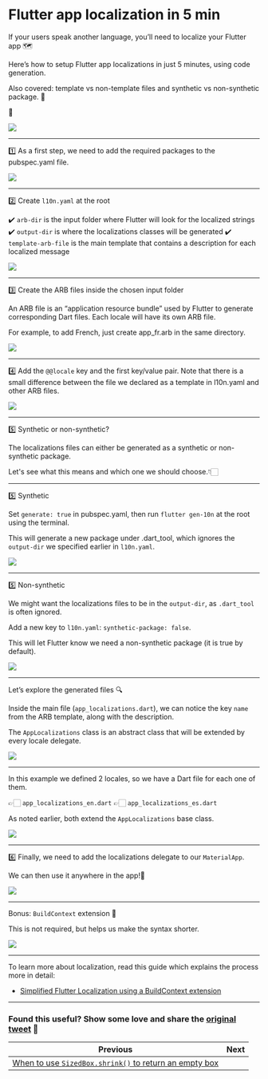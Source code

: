 # Flutter app localization in 5 min

If your users speak another language, you’ll need to localize your Flutter app 🗺

Here’s how to setup Flutter app localizations in just 5 minutes, using code generation.

Also covered: template vs non-template files and synthetic vs non-synthetic package. 👀

🧵 

![](070.0.png)

---

1️⃣  As a first step, we need to add the required packages to the pubspec.yaml file.

![](070.1.png)

---

2️⃣ Create `l10n.yaml` at the root

✔️ `arb-dir` is the input folder where Flutter will look for the localized strings
✔️ `output-dir` is where the localizations classes will be generated
✔️ `template-arb-file` is the main template that contains a description for each localized message

![](070.2.png)

---

3️⃣ Create the ARB files inside the chosen input folder

An ARB file is an “application resource bundle” used by Flutter to generate corresponding Dart files. Each locale will have its own ARB file.

For example, to add French, just create app_fr.arb in the same directory.

![](070.3.png)

---

4️⃣ Add the `@@locale` key and the first key/value pair. Note that there is a small difference between the file we declared as a template in l10n.yaml and other ARB files.

![](070.4.png)

---

5️⃣ Synthetic or non-synthetic?

The localizations files can either be generated as a synthetic or non-synthetic package.

Let's see what this means and which one we should choose.👇🏻

---

5️⃣ Synthetic

Set `generate: true` in pubspec.yaml, then run `flutter gen-10n` at the root using the terminal.

This will generate a new package under .dart_tool, which ignores the `output-dir` we specified earlier in `l10n.yaml`.


![](070.5.png)

---

5️⃣ Non-synthetic

We might want the localizations files to be in the `output-dir`, as `.dart_tool` is often ignored.

Add a new key to `l10n.yaml`: `synthetic-package: false`.

This will let Flutter know we need a non-synthetic package (it is true by default).

![](070.6.png)

---

Let’s explore the generated files 🔍

Inside the main file (`app_localizations.dart`), we can notice the key `name` from the ARB template, along with the description. 

The `AppLocalizations` class is an abstract class that will be extended by every locale delegate.

![](070.7.png)

---

In this example we defined 2 locales, so we have a Dart file for each one of them.

👉🏻 `app_localizations_en.dart`
👉🏻 `app_localizations_es.dart`

As noted earlier, both extend the `AppLocalizations` base class.

![](070.8.png)

---

6️⃣ Finally, we need to add the localizations delegate to our `MaterialApp`. 

We can then use it anywhere in the app!🚀

![](070.9.png)

---

Bonus: `BuildContext` extension 🧩

This is not required, but helps us make the syntax shorter.

![](070.10.png)

---

To learn more about localization, read this guide which explains the process more in detail:

- [Simplified Flutter Localization using a BuildContext extension](https://codewithandrea.com/articles/flutter-localization-build-context-extension/)

---

### Found this useful? Show some love and share the [original tweet](https://twitter.com/biz84/status/1575401492567261184) 🙏

| Previous | Next |
| -------- | ---- |
| [When to use `SizedBox.shrink()` to return an empty box](../0069-sizedbox-shrink/index.md) | |
